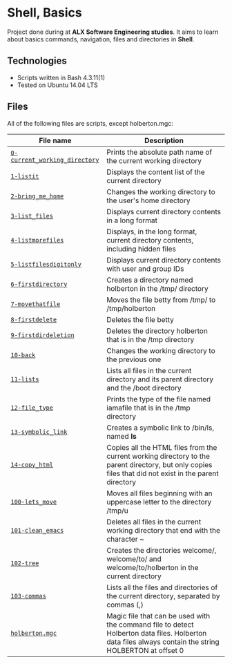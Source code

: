 # Shell, Basics

Project done during at **ALX Software Engineering studies**. It aims to learn about basics commands, navigation, files and directories in **Shell**.

## Technologies
* Scripts written in Bash 4.3.11(1)
* Tested on Ubuntu 14.04 LTS

## Files
All of the following files are scripts, except holberton.mgc:

| File name | Description |
| ------------ | ----------- |
| [`0-current_working_directory`](https://github.com/Yemiluna/alx-system_engineering-devops/blob/main/0x00-shell_basics/0-current_working_directory) | Prints the absolute path name of the current working directory |
| [`1-listit`](https://github.com/Yemiluna/alx-system_engineering-devops/blob/main/0x00-shell_basics/1-listit) | Displays the content list of the current directory |
| [`2-bring_me_home`](https://github.com/Yemiluna/alx-system_engineering-devops/blob/main/0x00-shell_basics/2-bring_me_home) | Changes the working directory to the user's home directory |
| [`3-list_files`](https://github.com/Yemiluna/alx-system_engineering-devops/blob/main/0x00-shell_basics/3-listfiles) | Displays current directory contents in a long format |
| [`4-listmorefiles`](https://github.com/Yemiluna/alx-system_engineering-devops/blob/main/0x00-shell_basics/4-listmorefiles) | Displays, in the long format, current directory contents, including hidden files |
| [`5-listfilesdigitonly`](https://github.com/Yemiluna/alx-system_engineering-devops/blob/main/0x00-shell_basics/5-listfilesdigitonly) | Displays current directory contents with user and group IDs |
| [`6-firstdirectory`](https://github.com/Yemiluna/alx-system_engineering-devops/blob/main/0x00-shell_basics/6-firstdirectory) | Creates a directory named holberton in the /tmp/ directory |
| [`7-movethatfile`](https://github.com/Yemiluna/alx-system_engineering-devops/blob/main/0x00-shell_basics/7-movethatfile) | Moves the file betty from /tmp/ to /tmp/holberton |
| [`8-firstdelete`](https://github.com/Yemiluna/alx-system_engineering-devops/blob/main/0x00-shell_basics/8-firstdelete) | Deletes the file betty |
| [`9-firstdirdeletion`](https://github.com/Yemiluna/alx-system_engineering-devops/blob/main/0x00-shell_basics/9-firstdirdeletion) | Deletes the directory holberton that is in the /tmp directory |
| [`10-back`](https://github.com/Yemiluna/alx-system_engineering-devops/blob/main/0x00-shell_basics/10-back) | Changes the working directory to the previous one |
| [`11-lists`](https://github.com/Yemiluna/alx-system_engineering-devops/blob/main/0x00-shell_basics/11-lists) | Lists all files in the current directory and its parent directory and the /boot directory |
| [`12-file_type`](https://github.com/Yemiluna/alx-system_engineering-devops/blob/main/0x00-shell_basics/12-file_type) | Prints the type of the file named iamafile that is in the /tmp directory |
| [`13-symbolic_link`](https://github.com/Yemiluna/alx-system_engineering-devops/blob/main/0x00-shell_basics/13-symbolic_link) | Creates a symbolic link to /bin/ls, named __ls__ |
| [`14-copy_html`](https://github.com/Yemiluna/alx-system_engineering-devops/blob/main/0x00-shell_basics/14-copy_html) | Copies all the HTML files from the current working directory to the parent directory, but only copies files that did not exist in the parent directory |
| [`100-lets_move`](https://github.com/Yemiluna/alx-system_engineering-devops/blob/main/0x00-shell_basics/100-lets_move) | Moves all files beginning with an uppercase letter to the directory /tmp/u |
| [`101-clean_emacs`](https://github.com/Yemiluna/alx-system_engineering-devops/blob/main/0x00-shell_basics/101-clean_emacs) | Deletes all files in the current working directory that end with the character ~ |
| [`102-tree`](https://github.com/Yemiluna/alx-system_engineering-devops/blob/main/0x00-shell_basics/102-tree) | Creates the directories welcome/, welcome/to/ and welcome/to/holberton in the current directory |
| [`103-commas`](https://github.com/Yemiluna/alx-system_engineering-devops/blob/main/0x00-shell_basics/103-commas) | Lists all the files and directories of the current directory, separated by commas (,) |
| [`holberton.mgc`](https://github.com/Yemiluna/alx-system_engineering-devops/blob/main/0x00-shell_basics/holberton.mgc) | Magic file that can be used with the command file to detect Holberton data files. Holberton data files always contain the string HOLBERTON at offset 0 |
